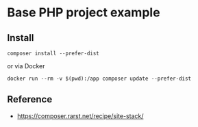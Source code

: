 # Base PHP project example

## Install
````
composer install --prefer-dist
````
or via Docker
```
docker run --rm -v $(pwd):/app composer update --prefer-dist
```

## Reference
  - https://composer.rarst.net/recipe/site-stack/